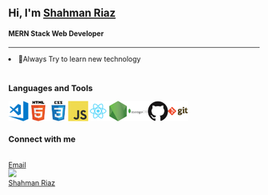 <h2>Hi, I'm <a href="https://shahman-riaz.netlify.app/">Shahman Riaz</a></h2>
<h4>MERN Stack Web Developer</h4>
<hr>

<li>🤖Always Try to learn new technology</li>
<br>
<h3>Languages and Tools</h3>
<p><img src="https://raw.githubusercontent.com/github/explore/80688e429a7d4ef2fca1e82350fe8e3517d3494d/topics/visual-studio-code/visual-studio-code.png" height="40" margin="5px" width="40"><img src="https://raw.githubusercontent.com/github/explore/80688e429a7d4ef2fca1e82350fe8e3517d3494d/topics/html/html.png" margin="5px" width="40" height="40"><img src="https://raw.githubusercontent.com/github/explore/80688e429a7d4ef2fca1e82350fe8e3517d3494d/topics/css/css.png" margin="5px" width="40" height="40"><img src="https://raw.githubusercontent.com/github/explore/80688e429a7d4ef2fca1e82350fe8e3517d3494d/topics/javascript/javascript.png" margin="5px" width="40" height="40"><img src="https://raw.githubusercontent.com/github/explore/80688e429a7d4ef2fca1e82350fe8e3517d3494d/topics/react/react.png" margin="5px" width="40" height="40"><img src="https://raw.githubusercontent.com/github/explore/80688e429a7d4ef2fca1e82350fe8e3517d3494d/topics/nodejs/nodejs.png" margin="5px" width="40" height="40"><img src="https://raw.githubusercontent.com/github/explore/80688e429a7d4ef2fca1e82350fe8e3517d3494d/topics/mongodb/mongodb.png" height="40" margin="5px" width="40"><img src="https://raw.githubusercontent.com/github/explore/78df643247d429f6cc873026c0622819ad797942/topics/github/github.png" height="40" margin="5x" background-color="white" width="40"><img src="https://raw.githubusercontent.com/github/explore/80688e429a7d4ef2fca1e82350fe8e3517d3494d/topics/git/git.png" height="40" margin="5px" width="40"></p>

<h3>Connect with me</h3><br>
<a href="mailto:shahmanriaz07@gmail.com">Email</a><br>
<a href="https://www.linkedin.com/in/shahman-riaz/"><img src="https://camo.githubusercontent.com/a0182f84f3e188a2e03f07520e29be1eccdd96e4182adcb829c8f1633354bba6/68747470733a2f2f696d672e736869656c64732e696f2f62616467652f2532302d436f6e6e6563742d626c61636b3f636f6c6f723d313431373141266c6162656c436f6c6f723d323132313231266c6f676f3d6c696e6b6564696e266c6f676f436f6c6f723d666666666666"></a><br>
<a href="https://shahman-riaz.netlify.app/">Shahman Riaz</a>

